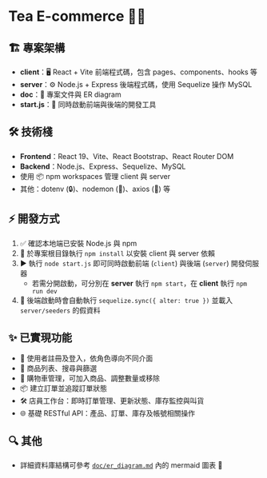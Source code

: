# Tea E-commerce 🍵🛒

## 🏗️ 專案架構
- **client**：🖥️ React + Vite 前端程式碼，包含 pages、components、hooks 等  
- **server**：⚙️ Node.js + Express 後端程式碼，使用 Sequelize 操作 MySQL  
- **doc**：📄 專案文件與 ER diagram  
- **start.js**：🚀 同時啟動前端與後端的開發工具  

## 🛠️ 技術棧
- **Frontend**：React 19、Vite、React Bootstrap、React Router DOM  
- **Backend**：Node.js、Express、Sequelize、MySQL  
- 使用 📦 npm workspaces 管理 client 與 server  
- 其他：dotenv (🔒)、nodemon (🔄)、axios (📡) 等  

## ⚡ 開發方式
1. ✅ 確認本地端已安裝 Node.js 與 npm  
2. 💾 於專案根目錄執行 `npm install` 以安裝 client 與 server 依賴  
3. ▶️ 執行 `node start.js` 即可同時啟動前端 (`client`) 與後端 (`server`) 開發伺服器  
   - 若需分開啟動，可分別在 **server** 執行 `npm start`，在 **client** 執行 `npm run dev`  
4. 🔄 後端啟動時會自動執行 `sequelize.sync({ alter: true })` 並載入 `server/seeders` 的假資料  

## ✨ 已實現功能
- 👤 使用者註冊及登入，依角色導向不同介面  
- 📃 商品列表、搜尋與篩選  
- 🛒 購物車管理，可加入商品、調整數量或移除  
- 📦 建立訂單並追蹤訂單狀態  
- 🛠️ 店員工作台：即時訂單管理、更新狀態、庫存監控與叫貨  
- 🌐 基礎 RESTful API：產品、訂單、庫存及帳號相關操作  

## 🔍 其他
- 詳細資料庫結構可參考 [`doc/er_diagram.md`](doc/er_diagram.md) 內的 mermaid 圖表 🎨

